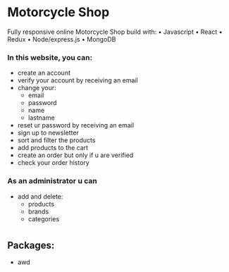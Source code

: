 # Motorcycle Shop

Fully responsive online Motorcycle Shop build with: 
• Javascript
• React
• Redux
• Node/express.js
• MongoDB

### In this website, you can:
- create an account
- verify your account by receiving an email
- change your:
  - email
  - password
  - name
  - lastname
- reset ur password by receiving an email
- sign up to newsletter
- sort and filter the products
- add products to the cart
- create an order but only if u are verified
- check your order history
 
### As an administrator u can
- add and delete:
  - products
  - brands
  - categories

#

## Packages:
- awd

